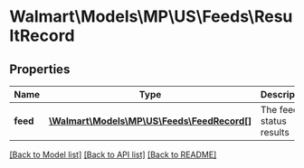 # Walmart\Models\MP\US\Feeds\ResultRecord

## Properties

Name | Type | Description | Notes
------------ | ------------- | ------------- | -------------
**feed** | [**\Walmart\Models\MP\US\Feeds\FeedRecord[]**](FeedRecord.md) | The feed status results | [optional]


[[Back to Model list]](./) [[Back to API list]](../../../../../README.md#supported-apis) [[Back to README]](../../../../../README.md)
